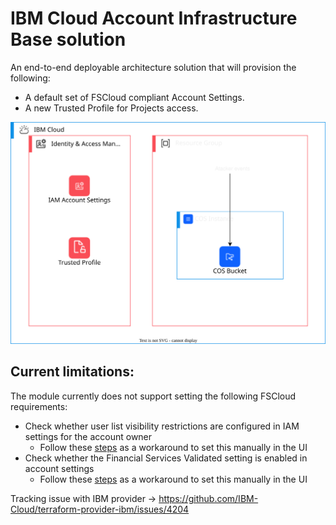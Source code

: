 # IBM Cloud Account Infrastructure Base solution

An end-to-end deployable architecture solution that will provision the following:
- A default set of FSCloud compliant Account Settings.
- A new Trusted Profile for Projects access.

![account-infrastructure-base](https://raw.githubusercontent.com/terraform-ibm-modules/terraform-ibm-account-infrastructure-base/main/reference-architectures/base-account-enterprise.svg)

## Current limitations:
The module currently does not support setting the following FSCloud requirements:
- Check whether user list visibility restrictions are configured in IAM settings for the account owner
  - Follow these [steps](https://cloud.ibm.com/docs/account?topic=account-iam-user-setting) as a workaround to set this manually in the UI
- Check whether the Financial Services Validated setting is enabled in account settings
  - Follow these [steps](https://cloud.ibm.com/docs/account?topic=account-enabling-fs-validated) as a workaround to set this manually in the UI

Tracking issue with IBM provider -> https://github.com/IBM-Cloud/terraform-provider-ibm/issues/4204
